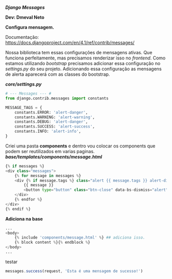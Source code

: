 ***Django Messages***

**Dev: Dmeval Neto**

**Configura mensagem.**

Documentação: https://docs.djangoproject.com/en/4.1/ref/contrib/messages/

Nossa biblioteca tem essas configurações de mensagens ativas. Que funciona perfeitamente, mas precisamos renderizar isso no *frontend*. Como estamos utilizando *bootstrap* precisamos adicionar essa configuração no *settings.py* do seu projeto. Adicionando essa configuração as mensagens de alerta aparecerá com as classes do bootstrap.

***core/settings.py***

```python
# --- Messages --- #
from django.contrib.messages import constants

MESSAGE_TAGS = {
	constants.ERROR: 'alert-danger',
	constants.WARNING: 'alert-warning',
	constants.DEBUG: 'alert-danger',
	constants.SUCCESS: 'alert-success',
	constants.INFO: 'alert-info',
}
```

Criei uma pasta **components** e dentro vou colocar os components que podem ser reutilizados em varias paginas.
***base/templates/components/message.html***

```python
{% if messages %}
<div class="messages">
    {% for message in messages %}
    <div {% if message.tags %} class="alert {{ message.tags }} alert-dismissible fade show"{% endif %} role="alert">
        {{ message }}
        <button type="button" class="btn-close" data-bs-dismiss="alert" aria-label="Close"></button>
    </div>
    {% endfor %}
</div>
{% endif %}
```

**Adiciona na base**

```python
...
<body> 
	{% include 'components/message.html' %} ## adiciona isso.
	{% block content %}{% endblock %} 
</body>
...
```

testar 

```jsx
messages.success(request, 'Esta é uma mensagem de sucesso!')
```